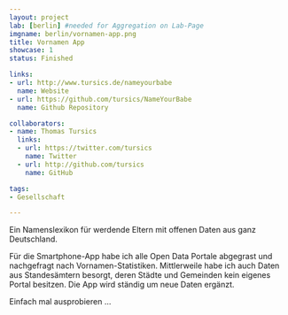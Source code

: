 ```yaml
---
layout: project
lab: [berlin] #needed for Aggregation on Lab-Page
imgname: berlin/vornamen-app.png
title: Vornamen App
showcase: 1
status: Finished

links:
- url: http://www.tursics.de/nameyourbabe
  name: Website
- url: https://github.com/tursics/NameYourBabe
  name: Github Repository

collaborators:
- name: Thomas Tursics
  links:
  - url: https://twitter.com/tursics
    name: Twitter
  - url: http://github.com/tursics
    name: GitHub

tags:
- Gesellschaft

---
```


Ein Namenslexikon für werdende Eltern mit offenen Daten aus ganz Deutschland.

Für die Smartphone-App habe ich alle Open Data Portale abgegrast und nachgefragt nach Vornamen-Statistiken. Mittlerweile habe ich auch Daten aus Standesämtern besorgt, deren Städte und Gemeinden kein eigenes Portal besitzen. Die App wird ständig um neue Daten ergänzt.

Einfach mal ausprobieren …
